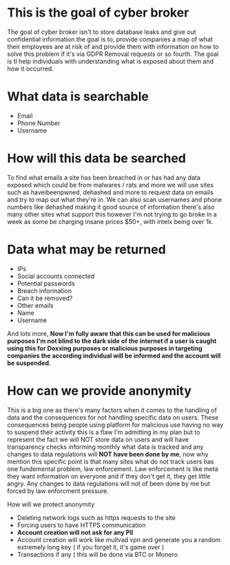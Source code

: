 # This is the goal of cyber broker

The goal of cyber broker isn't to store database leaks and give out confidential information the goal is to, provide companies a map of what their employees are at risk of and provide them with information on how to solve this problem if it's via GDPR Removal requests or so fourth. The goal is tl help individuals with understanding what is exposed about them and how it occurred. 

# What data is searchable

- Email
- Phone Number
- Username

# How will this data be searched

To find what emails a site has been breached in or has had any data exposed which could be from malwares / rats and more we will use sites such as haveibeenpwned, dehashed and more to request data on emails and try to map out what they're in. We can also scan usernames and phone numbers like dehashed making it good source of information there's also many other sites what support this however I'm not trying to go broke in a week as some be charging insane prices $50+, with intelx being over 1k. 

# Data what may be returned

- IPs
- Social accounts connected
- Potential passwords
- Breach information
- Can it be removed?
- Other emails
- Name
- Username

And lots more, **Now I'm fully aware that this can be used for malicious purposes I'm not blind to the dark side of the internet if a user is caught using this for Doxxing purposes or malicious purposes in targeting companies the according individual will be informed and the account will be suspended.**

# How can we provide anonymity

This is a big one as there's many factors when it comes to the handling of data and the consequences for not handling specific data on users. These consequences being people using platform for malicious use having no way to suspend their activity this is a flaw I'm admitting in my plan but to represent the fact we will NOT store data on users and will have transparency checks informing monthly what data is tracked and any changes to data regulations will **NOT have been done by me**, now why mention this specific point is that many sites what do not track users has one fundemental problem, law enforcement. Law enforcement is like meta they want information on everyone and if they don't get it, they get little angry. Any changes to data regulations will not of been done by me but forced by law enforcment pressure.

How will we protect anonymity
- Deleting network logs such as https requests to the site
- Forcing users to have HTTPS communication
- **Account creation will not ask for any PII**
- Account creation will work like mullvad vpn and generate you a random extremely long key ( if you forget it, it's game over )
- Transactions if any ( this will be done via BTC or Monero
